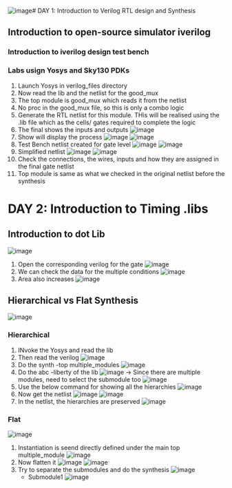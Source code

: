 ![image](https://github.com/user-attachments/assets/5bc1bb41-eaba-4898-b68b-5c8b6a35b915)# DAY 1: Introduction to Verilog RTL design and Synthesis

## Introduction to open-source simulator iverilog

### Introduction to iverilog design test bench


### Labs usign Yosys and Sky130 PDKs
  1. Launch Yosys in verilog_files directory
  2. Now read the lib and the netlist for the good_mux
  3. The top module is good_mux which reads it from the netlist
  4. No proc in the good_mux file, so this is only a combo logic
  5. Generate the RTL netlist for this module. THis will be realised using the .lib file which as the cells/ gates required to complete the logic
  6. The final shows the inputs and outputs
     ![image](https://github.com/user-attachments/assets/36c34cbe-4374-4f3b-a5e8-1b6709aac5a7)
  7. Show will display the process
     ![image](https://github.com/user-attachments/assets/489899b3-e5cb-4ef7-80d0-0de957cdb926)
     ![image](https://github.com/user-attachments/assets/dfa0fbd6-4688-4abd-86b2-712f6dd96001)
  8. Test Bench netlist created for gate level
     ![image](https://github.com/user-attachments/assets/029041ab-1b4b-48df-a0bd-d6df0f5e7113)
     ![image](https://github.com/user-attachments/assets/7d602651-bc90-4165-8ff6-6c7efd6d400c)
  9. Simplified netlist
      ![image](https://github.com/user-attachments/assets/3f403465-5bf7-4ac0-a017-c00b206957cd)
      ![image](https://github.com/user-attachments/assets/6a707977-4219-4e43-91c6-b233b885ecbd)
  10. Check the connections, the wires, inputs and how they are assigned in the final gate netlist
  11. Top module is same as what we checked in the original netlist before the synthesis


# DAY 2: Introduction to Timing .libs
## Introduction to dot Lib
  ![image](https://github.com/user-attachments/assets/b3b8975d-a6a3-4247-a8b7-0785fadb83d2)

  1. Open the corresponding verilog for the gate
     ![image](https://github.com/user-attachments/assets/8f955868-0d3f-43a9-a753-31e5c62afb9f)
  2. We can check the data for the multiple conditions
     ![image](https://github.com/user-attachments/assets/aec75d21-e395-4ed3-9b15-d8d9f963251e)
  3. Area also increases
     ![image](https://github.com/user-attachments/assets/92b47991-877d-4702-9d41-a563532df3ef)
     
## Hierarchical vs Flat Synthesis
  ![image](https://github.com/user-attachments/assets/0898f993-0f32-4fc0-bc47-d432228d240f)

### Hierarchical
  1. INvoke the Yosys and read the lib
  2. Then read the verilog
     ![image](https://github.com/user-attachments/assets/db39c3dc-8a8d-45ef-ad3b-083ddd985df9)
  3. Do the synth -top multiple_modules
     ![image](https://github.com/user-attachments/assets/7ad62ed4-e644-42cc-a47d-fec375712d96)
  4. Do the abc -liberty of the lib
     ![image](https://github.com/user-attachments/assets/93571de6-ece2-4cf0-91d3-338afe2ee6bf)
       -> Since there are multiple modules, need to select the submodule too 
     ![image](https://github.com/user-attachments/assets/cd7b3001-505a-4a30-8f48-a0aa6d6ec716)
  5. Use the below command for showing all the hierarchies
     ![image](https://github.com/user-attachments/assets/a1733150-03dd-4b4f-9c40-dc2d853001a8)
  6. Now get the netlist
     ![image](https://github.com/user-attachments/assets/e2aff738-1322-4b24-91a8-02b2f3e51f96)
     ![image](https://github.com/user-attachments/assets/798098cf-5e77-4baa-9604-e7f2af12ae8d)
  7. In the netlist, the hierarchies are preserved
     ![image](https://github.com/user-attachments/assets/00fc2647-5f85-480f-b17b-3c615db202ad)

### Flat
  ![image](https://github.com/user-attachments/assets/9fdfe0d0-15ce-4156-b7f4-1c678e086ad0)
  1. Instantiation is seend directly defined under the main top multiple_module
     ![image](https://github.com/user-attachments/assets/eeb172c6-d724-494e-986b-d480b486275f)
  2. Now flatten it
     ![image](https://github.com/user-attachments/assets/04151a5d-a9af-45c7-bdfe-15521ca25c72)
     ![image](https://github.com/user-attachments/assets/f06fc628-0e7d-4802-b1ae-6d3d17513601)
  3. Try to separate the submodules and do the synthesis
     ![image](https://github.com/user-attachments/assets/063da6e1-3986-4a7d-a2a9-b0c16cd8acca)
      - Submodule1
     ![image](https://github.com/user-attachments/assets/336f86cc-684f-4866-bd58-dc1cc6f68f5d)















